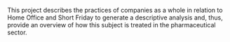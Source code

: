 This project describes the practices of companies as a whole in relation to Home Office and Short Friday to generate a descriptive analysis and, thus, provide an overview of how this subject is treated in the pharmaceutical sector.